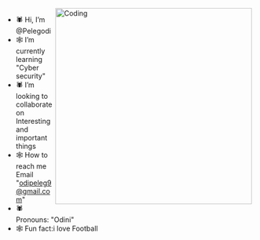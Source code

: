 <img align="right" alt="Coding" width="400" src="https://github.com/Pelegodi/Pelegodi/assets/162023391/d13cc9b3-d268-42d0-a837-27e6fc69b6fa">
 
- 🕷 Hi, I’m @Pelegodi        
- 🕸 I’m currently learning "Cyber security"
- 🕷 I’m looking to collaborate on Interesting and important things                            
- 🕸 How to reach me Email "odipeleg9@gmail.com"                                                                      
- 🕷 Pronouns: "Odini"                                                  
- 🕸 Fun fact:i love Football
                                                                    
                                                          





